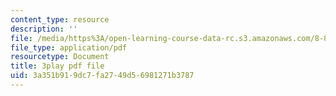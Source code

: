 ```yaml
---
content_type: resource
description: ''
file: /media/https%3A/open-learning-course-data-rc.s3.amazonaws.com/8-851-effective-field-theory-spring-2013/3a351b919dc7fa2749d56981271b3787_Jtda1czqdxc.pdf
file_type: application/pdf
resourcetype: Document
title: 3play pdf file
uid: 3a351b91-9dc7-fa27-49d5-6981271b3787
---
```

